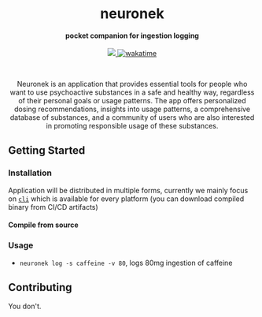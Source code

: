 <h1 align="center">neuronek</h1>

<p align="center">
  <b>pocket companion for ingestion logging</b>
  <br><br>
  <a href="https://codecov.io/gh/keinsell/neuronek" >
  <img src="https://codecov.io/gh/keinsell/neuronek/branch/main/graph/badge.svg?token=RCgwN04Ije"/>
  </a>
    <a href="https://wakatime.com/badge/user/13a02f4d-34c9-45f7-95ee-bf9d66b139fb/project/69d00351-b8a4-4431-a21e-798846120e57"><img src="https://wakatime.com/badge/user/13a02f4d-34c9-45f7-95ee-bf9d66b139fb/project/69d00351-b8a4-4431-a21e-798846120e57.svg" alt="wakatime"></a>
</p>

<br>

<p align="center">
Neuronek is an application that provides essential tools for people who want to use psychoactive
substances in a safe and healthy way, regardless of their personal goals or usage patterns. The app offers personalized
dosing recommendations, insights into usage patterns, a comprehensive database of substances, and a community of users
who are also interested in promoting responsible usage of these substances.
</p>

## Getting Started

### Installation

Application will be distributed in multiple forms, currently we mainly focus on [`cli`](./cli/README.md) which is available for every platform (you can download compiled binary from CI/CD artifacts)

#### Compile from source

### Usage

- `neuronek log -s caffeine -v 80`, logs 80mg ingestion of caffeine

## Contributing

You don't.
